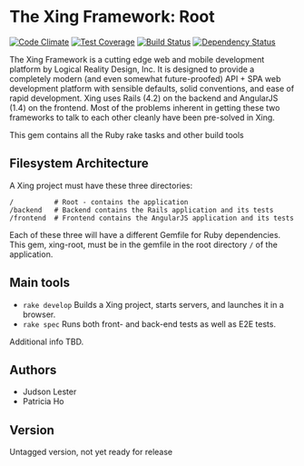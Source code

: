 The Xing Framework: Root
===

[![Code Climate](https://codeclimate.com/github/XingFramework/xing-root/badges/gpa.svg)](https://codeclimate.com/github/XingFramework/xing-root)
[![Test Coverage](https://codeclimate.com/github/XingFramework/xing-root/badges/coverage.svg)](https://codeclimate.com/github/XingFramework/xing-root/coverage)
[![Build Status](https://travis-ci.org/XingFramework/xing-root.svg?branch=master)](https://travis-ci.org/XingFramework/xing-root)
[![Dependency Status](https://gemnasium.com/XingFramework/xing-root.svg)](https://gemnasium.com/XingFramework/xing-root)


The Xing Framework is a cutting edge web and mobile development platform by
Logical Reality Design, Inc.  It is designed to provide a completely modern
(and even somewhat future-proofed) API + SPA web development platform with
sensible defaults, solid conventions, and ease of rapid development. Xing uses
Rails (4.2) on the backend and AngularJS (1.4) on the frontend.  Most of the
problems inherent in getting these two frameworks to talk to each other cleanly
have been pre-solved in Xing.

This gem contains all the Ruby rake tasks and other build tools 

Filesystem Architecture
-----------------------

A Xing project must have these three directories:

```
/          # Root - contains the application
/backend   # Backend contains the Rails application and its tests
/frontend  # Frontend contains the AngularJS application and its tests
```

Each of these three will have a different Gemfile for Ruby dependencies.  This gem, xing-root,
must be in the gemfile in the root directory ```/``` of the application.

Main tools
----------

* ```rake develop```  Builds a Xing project, starts servers, and launches it in a browser.
* ```rake spec``` Runs both front- and back-end tests as well as E2E tests. 

Additional info TBD.

Authors
-------

* Judson Lester
* Patricia Ho

Version
-------

Untagged version, not yet ready for release
    


